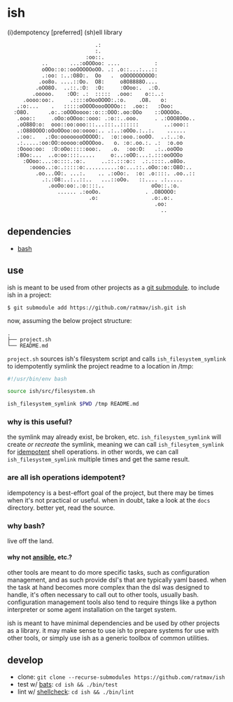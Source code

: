 ish
===

(i)dempotency [preferred] (sh)ell library

```
                            .:
                            :.
                         :oo::.
           ..       ...:oOOOoo: ....           :
           oOOo::o::ooOOOOOoOO. .: .o::...:...::
           .:oo: :..:O8O:.  Oo   .  oOOOOOOOOOO:
          .oo8o. ....::Oo.  O8:     o8O8888O....
         .oOO8O.  ..::.:O:  :O:     :OOoo:.  .:O.
        .ooooo.    :OO: .:  :::::  .ooo:    o::..:
     .oooo:oo:.     .::::oOooOOOO:.:o.    .O8.   o:
   .:o:...    .   :::::oOOOOoooOOOOo::  .oo::   :Ooo:
  :O8O.      .o:.:oOOOoooo::o:::OOO:.oo:OOo    ::OOOOOo.
   .ooo::     .oOo:oOOoo::ooo: .:o::..ooo.     . .:OOO8OOo..
   .oO88O:o:  ooo::oo:ooo:::...:::..::::::        ..:ooo::
   .:O88OOOO:oOoOOoo:oo:oooo:.. .:..:oOOo.:..:.    ......
   .:oo:.   .:Oo:oooooooOOOOO:.  :o::ooo.:ooOO.  ..:..:o.
   .:.....:oo:OO:ooooo:oOOOOoo.   o. :o:.oo.:. .:  :o.oo
   :Oooo:oo:  :O:oOo:::::ooo:.   .o.  :oo:O:   .:..ooOOo
   :8Oo:...  ..o:oo::::.....     o:..:oOO:...:.:::ooOOOo
     :OOoo:...:o::::.:o:.     ..::.:::o::  .:.::::..o8Oo.
       :oooo..:o:.:::::o:..........:o:...::..oOo::o::O8O:..
         .oo...OO:. ...:.    .. .:oOo:.  :o: .o::::. .oo..::
           .:.:O8:..:..::..   ...::oOo.   ::.... .:.....
             .ooOo:oo:.:o::::..               oOo::.:o.
                ...... .:ooOo.              . .O8OOOO:
                          .o:                 .o:.o:.
                                               .oo:
                                                 ..
```

## dependencies

* [bash](https://www.gnu.org/software/bash/manual/bash.html)

## use

ish is meant to be used from other projects as a [git submodule](https://git-scm.com/book/en/v2/Git-Tools-Submodules). to include ish in a project:

```shell
$ git submodule add https://github.com/ratmav/ish.git ish
```

now, assuming the below project structure:

```shell
.
├── project.sh
└── README.md
```

`project.sh` sources ish's filesystem script and calls `ish_filesystem_symlink` to idempotently symlink the project readme to a location in /tmp:

```bash
#!/usr/bin/env bash

source ish/src/filesystem.sh

ish_filesystem_symlink $PWD /tmp README.md
```

### why is this useful?

the symlink may already exist, be broken, etc. `ish_filesystem_symlink` will create _or recreate_ the symlink, meaning we can call `ish_filesytem_symlink` for [idempotent](https://en.wikipedia.org/wiki/Idempotence) shell operations. in other words, we can call `ish_filesystem_symlink` multiple times and get the same result.

### are **all** ish operations idempotent?

idempotency is a best-effort goal of the project, but there may be times when it's not practical or useful. when in doubt, take a look at the `docs` directory. better yet, read the source.

### why bash?

live off the land.

#### why not [ansible](https://www.ansible.com/), etc.?

other tools are meant to do more specific tasks, such as configuration management, and as such provide dsl's that are typically yaml based. when the task at hand becomes more complex than the dsl was designed to handle, it's often necessary to call out to other tools, usually bash. configuration management tools also tend to require things like a python interpreter or some agent installation on the target system.

ish is meant to have minimal dependencies and be used by other projects as a library. it may make sense to use ish to prepare systems for use with other tools, or simply use ish as a generic toolbox of common utilities.

## develop

* clone: `git clone --recurse-submodules https://github.com/ratmav/ish`
* test w/ [bats](https://github.com/bats-core/bats-core): `cd ish && ./bin/test`
* lint w/ [shellcheck](https://github.com/koalaman/shellcheck): `cd ish && ./bin/lint`
